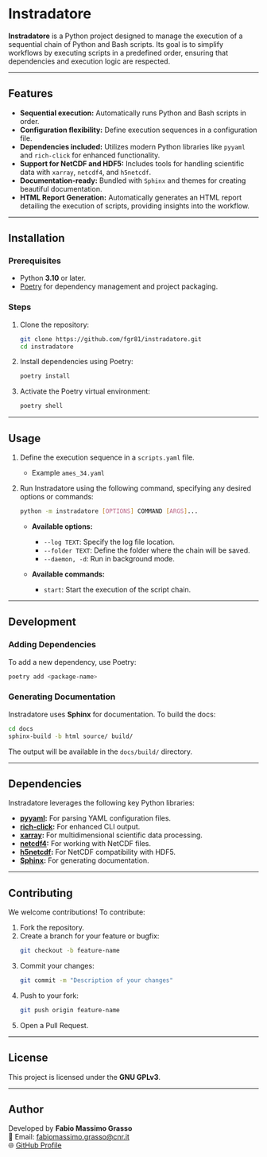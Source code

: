 # Instradatore

**Instradatore** is a Python project designed to manage the execution of a sequential chain of Python and Bash scripts. Its goal is to simplify workflows by executing scripts in a predefined order, ensuring that dependencies and execution logic are respected.

---

## Features
- **Sequential execution:** Automatically runs Python and Bash scripts in order.
- **Configuration flexibility:** Define execution sequences in a configuration file.
- **Dependencies included:** Utilizes modern Python libraries like `pyyaml` and `rich-click` for enhanced functionality.
- **Support for NetCDF and HDF5:** Includes tools for handling scientific data with `xarray`, `netcdf4`, and `h5netcdf`.
- **Documentation-ready:** Bundled with `Sphinx` and themes for creating beautiful documentation.
- **HTML Report Generation:** Automatically generates an HTML report detailing the execution of scripts, providing insights into the workflow.


---

## Installation

### Prerequisites
- Python **3.10** or later.
- [Poetry](https://python-poetry.org/) for dependency management and project packaging.

### Steps
1. Clone the repository:
   ```bash
   git clone https://github.com/fgr81/instradatore.git
   cd instradatore
   ```

2. Install dependencies using Poetry:
   ```bash
   poetry install
   ```

3. Activate the Poetry virtual environment:
   ```bash
   poetry shell
   ```

---

## Usage
1. Define the execution sequence in a `scripts.yaml` file.
   - Example `ames_34.yaml`

2. Run Instradatore using the following command, specifying any desired options or commands:
   ```bash
   python -m instradatore [OPTIONS] COMMAND [ARGS]...
   ```

   - **Available options:**
     - `--log TEXT`: Specify the log file location.
     - `--folder TEXT`: Define the folder where the chain will be saved.
     - `--daemon, -d`: Run in background mode.

   - **Available commands:**
     - `start`: Start the execution of the script chain.

---

## Development

### Adding Dependencies
To add a new dependency, use Poetry:
```bash
poetry add <package-name>
```

### Generating Documentation
Instradatore uses **Sphinx** for documentation. To build the docs:
```bash
cd docs
sphinx-build -b html source/ build/
```
The output will be available in the `docs/build/` directory.

---

## Dependencies
Instradatore leverages the following key Python libraries:
- **[pyyaml](https://pypi.org/project/pyyaml/):** For parsing YAML configuration files.
- **[rich-click](https://pypi.org/project/rich-click/):** For enhanced CLI output.
- **[xarray](https://xarray.pydata.org/):** For multidimensional scientific data processing.
- **[netcdf4](https://unidata.github.io/netcdf4-python/):** For working with NetCDF files.
- **[h5netcdf](https://pypi.org/project/h5netcdf/):** For NetCDF compatibility with HDF5.
- **[Sphinx](https://www.sphinx-doc.org/):** For generating documentation.

---

## Contributing
We welcome contributions! To contribute:
1. Fork the repository.
2. Create a branch for your feature or bugfix:
   ```bash
   git checkout -b feature-name
   ```
3. Commit your changes:
   ```bash
   git commit -m "Description of your changes"
   ```
4. Push to your fork:
   ```bash
   git push origin feature-name
   ```
5. Open a Pull Request.

---

## License
This project is licensed under the **GNU GPLv3**. 

---

## Author
Developed by **Fabio Massimo Grasso**  
📧 Email: [fabiomassimo.grasso@cnr.it](mailto:fabiomassimo.grasso@cnr.it)  
🌐 [GitHub Profile](https://github.com/fgr81)
